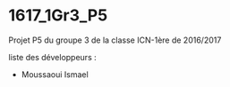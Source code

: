 # 1617_1Gr3_P5
Projet P5 du groupe 3 de la classe ICN-1ère de 2016/2017

liste des développeurs :
- Moussaoui Ismael